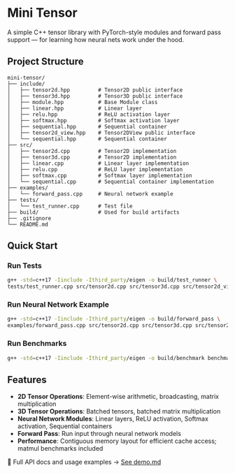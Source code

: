 # Mini Tensor

A simple C++ tensor library with PyTorch-style modules and forward pass support — for learning how neural nets work under the hood.

## Project Structure

```
mini-tensor/
├── include/
│   ├── tensor2d.hpp         # Tensor2D public interface
│   ├── tensor3d.hpp         # Tensor3D public interface
│   ├── module.hpp           # Base Module class
│   ├── linear.hpp           # Linear layer
│   ├── relu.hpp             # ReLU activation layer
│   ├── softmax.hpp          # Softmax activation layer
│   ├── sequential.hpp       # Sequential container
│   ├── tensor2d_view.hpp    # Tensor2DView public interface
│   └── sequential.hpp       # Sequential container
├── src/
│   ├── tensor2d.cpp         # Tensor2D implementation
│   ├── tensor3d.cpp         # Tensor2D implementation
│   ├── linear.cpp           # Linear layer implementation
│   ├── relu.cpp             # ReLU layer implementation
│   ├── softmax.cpp          # Softmax layer implementation
│   └── sequential.cpp       # Sequential container implementation
├── examples/
│   └── forward_pass.cpp     # Neural network example
├── tests/
│   └── test_runner.cpp      # Test file
├── build/                   # Used for build artifacts
├── .gitignore
└── README.md
```

## Quick Start

### Run Tests
```bash
g++ -std=c++17 -Iinclude -Ithird_party/eigen -o build/test_runner \
tests/test_runner.cpp src/tensor2d.cpp src/tensor3d.cpp src/tensor2d_view.cpp src/linear.cpp src/relu.cpp src/softmax.cpp src/sequential.cpp && ./build/test_runner
```

### Run Neural Network Example
```bash
g++ -std=c++17 -Iinclude -Ithird_party/eigen -o build/forward_pass \
examples/forward_pass.cpp src/tensor2d.cpp src/tensor3d.cpp src/tensor2d_view.cpp src/linear.cpp src/relu.cpp src/softmax.cpp src/sequential.cpp && ./build/forward_pass
```

### Run Benchmarks
```bash
g++ -std=c++17 -Iinclude -Ithird_party/eigen -o build/benchmark benchmark.cpp src/tensor2d.cpp src/tensor3d.cpp && ./build/benchmark
```

## Features

- **2D Tensor Operations**: Element-wise arithmetic, broadcasting, matrix multiplication
- **3D Tensor Operations**: Batched tensors, batched matrix multiplication
- **Neural Network Modules**: Linear layers, ReLU activation, Softmax activation, Sequential containers
- **Forward Pass**: Run input through neural network models
- **Performance**: Contiguous memory layout for efficient cache access; matmul benchmarks included

📖 Full API docs and usage examples → [See demo.md](demo.md)


